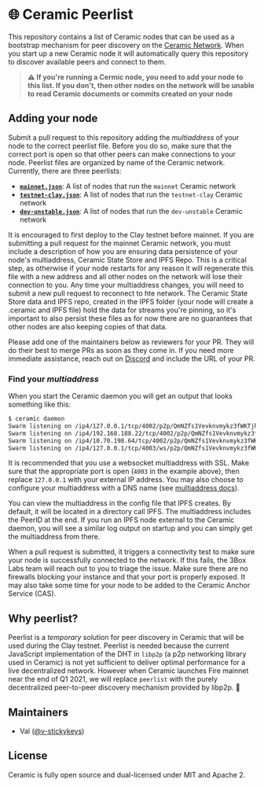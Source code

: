 # 🌐 Ceramic Peerlist

This repository contains a list of Ceramic nodes that can be used as a bootstrap mechanism for peer discovery on the [Ceramic Network](https://github.com/ceramicnetwork/ceramic). When you start up a new Ceramic node it will automatically query this repository to discover available peers and connect to them. 

> **⚠️  If you're running a Cermic node, you need to add your node to this list. If you don't, then other nodes on the network will be unable to read Ceramic documents or commits created on your node**

## Adding your node
Submit a pull request to this repository adding the *multiaddress* of your node to the correct peerlist file. Before you do so, make sure that the correct port is open so that other peers can make connections to your node. Peerlist files are organized by name of the Ceramic network. Currently, there are three peerlists:

- **[`mainnet.json`](mainnet.json)**: A list of nodes that run the `mainnet` Ceramic network
- **[`testnet-clay.json`](testnet-clay.json)**: A list of nodes that run the `testnet-clay` Ceramic network
- **[`dev-unstable.json`](dev-unstable.json)**: A list of nodes that run the `dev-unstable` Ceramic network

It is encouraged to first deploy to the Clay testnet before mainnet. If you are submitting a pull request for the mainnet Ceramic network, you must include a description of how you are ensuring data persistence of your node's multiaddress, Ceramic State Store and IPFS Repo. This is a critical step, as otherwise if your node restarts for any reason it will regenerate this file with a new address and all other nodes on the network will lose their connection to you. Any time your multiaddress changes, you will need to submit a new pull request to reconnect to hte network. The Ceramic State Store data and IPFS repo, created in the IPFS folder (your node will create a .ceramic and IPFS file) hold the data for streams you're pinning, so it's important to also persist these files as for now there are no guarantees that other nodes are also keeping copies of that data.

Please add one of the maintainers below as reviewers for your PR. They will do their best to merge PRs as soon as they come in. If you need more immediate assistance, reach out on [Discord](https://chat.ceramic.network) and include the URL of your PR.

### Find your *multiaddress*
When you start the Ceramic daemon you will get an output that looks something like this:

```sh
$ ceramic daemon
Swarm listening on /ip4/127.0.0.1/tcp/4002/p2p/QmNZfs1Vevknvmykz3fWKTjhmEpckabhd2JyEGJuymZFsC
Swarm listening on /ip4/192.168.188.22/tcp/4002/p2p/QmNZfs1Vevknvmykz3fWKTjhmEpckabhd2JyEGJuymZFsC
Swarm listening on /ip4/10.70.198.64/tcp/4002/p2p/QmNZfs1Vevknvmykz3fWKTjhmEpckabhd2JyEGJuymZFsC
Swarm listening on /ip4/127.0.0.1/tcp/4003/ws/p2p/QmNZfs1Vevknvmykz3fWKTjhmEpckabhd2JyEGJuymZFsC
```

It is recommended that you use a websocket multiaddress with SSL. Make sure that the appropriate port is open (`4003` in the example above), then replace `127.0.0.1` with your external IP address. You may also choose to configure your multiaddress with a DNS name (see [multiaddress docs](https://github.com/multiformats/multiaddr)).

You can view the multiaddress in the config file that IPFS creates. By default, it will be located in a directory call IPFS. The multiaddress includes the PeerID at the end. If you run an IPFS node external to the Ceramic daemon, you will see a similar log output on startup and you can simply get the multiaddress from there.

When a pull request is submitted, it triggers a connectivity test to make sure your node is successfully connected to the network. If this fails, the 3Box Labs team will reach out to you to triage the issue. Make sure there are no firewalls blocking your instance and that your port is properly exposed. It may also take some time for your node to be added to the Ceramic Anchor Service (CAS).


## Why peerlist?

Peerlist is a *temporary* solution for peer discovery in Ceramic that will be used during the Clay testnet. Peerlist is needed because the current JavaScript implementation of the DHT in `libp2p` (a p2p networking library used in Ceramic) is not yet sufficient to deliver optimal performance for a live decentralized network. However when Ceramic launches Fire mainnet near the end of Q1 2021, we will replace `peerlist` with the purely decentralized peer-to-peer discovery mechanism provided by libp2p. 🚀

## Maintainers

- Val ([@v-stickykeys](https://github.com/v-stickykeys))

## License

Ceramic is fully open source and dual-licensed under MIT and Apache 2.

